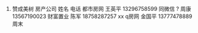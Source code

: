 1. 赞成美树
房产公司 姓名   电话
都市房网 王英平 13296758599 同微信
?         周康  13567190023
财富置业  陈军  18758287257  xx
q房网     金国平 13777478889 周末
